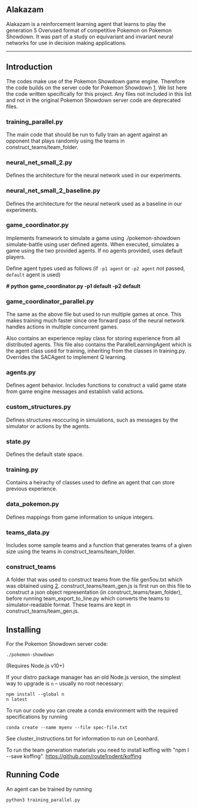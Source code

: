 
## Alakazam

Alakazam is a reinforcement learning agent that learns to play the generation 5 Overused format of competitive Pokemon on Pokemon Showdown. It was part of a study on equivariant and invariant neural networks for use in decision making applications. 

------------------------------------------------------------------------
## Introduction 

The codes make use of the Pokemon Showdown game engine. Therefore the code builds on the server code for Pokemon Showdown [1]. We list here the code written specifically for this project. Any files not included in this list and not in the original Pokemon Showdown server code are deprecated files. 

### training_parallel.py

The main code that should be run to fully train an agent against an opponent that plays randomly using the teams in construct_teams/team_folder.

### neural_net_small_2.py

Defines the architecture for the neural network used in our experiments. 

### neural_net_small_2_baseline.py

Defines the architecture for the neural network used as a baseline in our experiments. 

### game_coordinator.py

Implements framework to simulate a game using ./pokemon-showdown simulate-battle using user defined agents.
When executed, simulates a game using the two provided agents. If no agents provided, uses default players.

Define agent types used as follows (if `-p1 agent` or `-p2 agent` not passed, `default` agent is used)

**\# python game_coordinator.py -p1 default -p2 default**

### game_coordinator_parallel.py

The same as the above file but used to run multiple games at once. This makes training much faster since one forward pass of the neural network handles actions in multiple concurrent games. 

Also contains an experience replay class for storing experience from all distributed agents. This file also contains the ParallelLearningAgent which is the agent class used for training, inheriting from the classes in training.py. Overrides the SACAgent to implement Q learning. 

### agents.py

Defines agent behavior. Includes functions to construct a valid game state from game engine messages and establish valid actions. 

### custom_structures.py

Defines structures reoccuring in simulations, such as messages by the simulator or actions by the agents.

### state.py

Defines the default state space. 

### training.py

Contains a heirachy of classes used to define an agent that can store previous experience. 

### data_pokemon.py 

Defines mappings from game information to unique integers.

### teams_data.py

Includes some sample teams and a function that generates teams of a given size using the teams in construct_teams/team_folder. 

### construct_teams

A folder that was used to construct teams from the file gen5ou.txt which was obtained using [2]. construct_teams/team_gen.js is first run on this file to construct a json object representation (in construct_teams/team_folder), before running team_export_to_line.py which converts the teams to simulator-readable format. These teams are kept in construct_teams/team_gen.js. 


  [1]: https://github.com/smogon/pokemon-showdown
  [2]: https://www.smogon.com/forums/threads/smogon-rmt-team-dump.3622884/

Installing
------------------------------------------------------------------------

For the Pokemon Showdown server code:

    ./pokemon-showdown

(Requires Node.js v10+)

If your distro package manager has an old Node.js version, the simplest way to upgrade is `n` – usually no root necessary:

    npm install --global n
    n latest

To run our code you can create a conda environment with the required specifications by running

    conda create --name myenv --file spec-file.txt

See cluster_instructions.txt for information to run on Leonhard. 

To run the team generation materials you need to install koffing with "npm I --save koffing". https://github.com/route1rodent/koffing

Running Code
------------------------------------------------------------------------

An agent can be trained by running 

    python3 training_parallel.py
